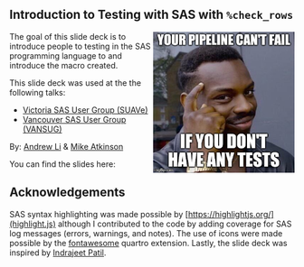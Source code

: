 
<!-- README.md is generated from README.Rmd. Please edit that file -->

## Introduction to Testing with SAS with `%check_rows`

<!-- badges: start -->
<!-- badges: end -->

<img src="media/intro_meme.jpg" align="right" width="250" />

The goal of this slide deck is to introduce people to testing in the SAS
programming language to and introduce the macro created.

This slide deck was used at the the following talks:

- [Victoria SAS User Group
  (SUAVe)](https://www.sas.com/en_ca/user-groups/bc-user-groups.html)
- [Vancouver SAS User Group
  (VANSUG)](https://www.sas.com/en_ca/user-groups/bc-user-groups.html)

By: [Andrew Li](https://www.andrewcli.com/) & [Mike Atkinson]()

You can find the slides here:

## Acknowledgements

SAS syntax highlighting was made possible by
[https://highlightjs.org/](highlight.js) although I contributed to the
code by adding coverage for SAS log messages (errors, warnings, and
notes). The use of icons were made possible by the
[fontawesome](https://github.com/quarto-ext/fontawesome) quartro
extension. Lastly, the slide deck was inspired by [Indrajeet
Patil](https://sites.google.com/site/indrajeetspatilmorality/home).
